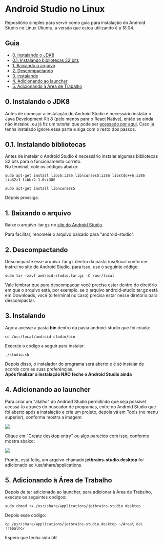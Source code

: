 # Android Studio no Linux
Repositório simples para servir como guia para instalação do Android Studio no Linux Ubuntu, a versão que estou utilizando é a 18.04.  
  
## Guia
* [0. Instalando o JDK8](#0-instalando-o-jdk8)
* [0.1. Instalando bibliotecas 32 bits](#01-instalando-bibliotecas)
* [1. Baixando o arquivo](#1-baixando-o-arquivo)
* [2. Descompactando](#2-descompactando)
* [3. Instalando](#3-instalando)
* [4. Adicionando ao launcher](#4-adicionando-ao-launcher)
* [5. Adicionando à Área de Trabalho](#5-adicionando-à-área-de-trabalho)
  
## 0. Instalando o JDK8
Antes de começar a instalação do Android Studio é necessário instalar o Java Development Kit 8 (pelo menos para o React Native), então se ainda não instalou, eu já fiz um tutorial que pode ser [acessado por aqui](https://github.com/mayraamaral/jdk8-linux). Caso já tenha instalado ignore essa parte e siga com o resto dos passos.  
  
## 0.1. Instalando bibliotecas
Antes de instalar o Android Studio é necessário instalar algumas bibliotecas 32 bits para o funcionamento correto.  
No terminal, cole os códigos abaixo:  
  
```sudo apt-get install libc6:i386 libncurses5:i386 libstdc++6:i386 lib32z1 libbz2-1.0:i386```  
  
```sudo apt-get install libncurses5```  
  
Depois prossiga.  
## 1. Baixando o arquivo
Baixe o arquivo .tar.gz no [site do Android Studio](https://developer.android.com/studio).  
  
Para facilitar, renomeie o arquivo baixado para "android-studio".  
  
## 2. Descompactando
Descompacte esse arquivo .tar.gz dentro da pasta /usr/local conforme instrui no site do Android Studio, para isso, use o seguinte código:  
  
```sudo tar -zxvf android-studio.tar.gz -C /usr/local```  
  
Vale lembrar que para descompactar você precisa estar dentro do diretório em que o arquivo está, por exemplo, se o arquivo android-studio.tar.gz está em Downloads, você (o terminal no caso) precisa estar nesse diretório para descompactar.  
  
## 3. Instalando
Agora acesse a pasta **bin** dentro da pasta android-studio que foi criada:  
  
```cd /usr/local/android-studio/bin```  
  
Execute o código a seguir para instalar:  
  
```./studio.sh```  
  
Depois disso, o instalador do programa será aberto e é só instalar de acordo com as suas preferências.  
**Após finalizar a instalação NÃO feche o Android Studio ainda**  
  
## 4. Adicionando ao launcher
Para criar um "atalho" do Android Studio permitindo que seja possível acessá-lo através do buscador de programas, entre no Android Studio que foi aberto após a instalação e crie um projeto, depois vá em Tools (no menu superior), conforme mostra a imagem:  
  
<img src="img1.png" />  
  
Clique em "Create desktop entry" ou algo parecido com isso, conforme mostra abaixo:  
  
<img src="img2.png" />  
  
Pronto, está feito, um arquivo chamado **jetbrains-studio.desktop** foi adicionado ao /usr/share/applications.
  
## 5. Adicionando à Área de Trabalho
Depois de ter adicionado ao launcher, para adicionar à Área de Trabalho, execute os seguintes códigos:  
  
```sudo chmod +x /usr/share/applications/jetbrains-studio.desktop```  
  
Depois esse código:  
  
```cp /usr/share/applications/jetbrains-studio.desktop ~/Área\ de\ Trabalho/```  
  
Espero que tenha sido útil.
